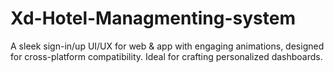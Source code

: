# Xd-Hotel-Managmenting-system
A sleek sign-in/up UI/UX for web &amp; app with engaging animations, designed for cross-platform compatibility. Ideal for crafting personalized dashboards.
